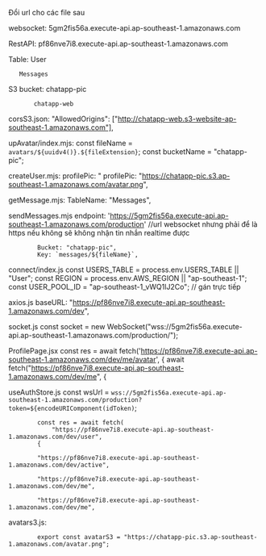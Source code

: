 Đổi url cho các file sau

websocket: 5gm2fis56a.execute-api.ap-southeast-1.amazonaws.com

RestAPI: pf86nve7i8.execute-api.ap-southeast-1.amazonaws.com

Table: User

       Messages
       
S3 bucket: chatapp-pic

           chatapp-web

corsS3.json: 
            "AllowedOrigins": ["http://chatapp-web.s3-website-ap-southeast-1.amazonaws.com"],

upAvatar/index.mjs: 
                const fileName = `avatars/${uuidv4()}.${fileExtension}`;
                const bucketName = "chatapp-pic";

createUser.mjs:
            profilePic: "      profilePic: "https://chatapp-pic.s3.ap-southeast-1.amazonaws.com/avatar.png",

getMessage.mjs:
            TableName: "Messages",

sendMessages.mjs
            endpoint: 'https://5gm2fis56a.execute-api.ap-southeast-1.amazonaws.com/production' //url websocket nhưng phải để là https nếu không sẽ không nhận tin nhắn realtime được

            Bucket: "chatapp-pic",
            Key: `messages/${fileName}`,

connect/index.js
            const USERS_TABLE = process.env.USERS_TABLE || "User";
            const REGION = process.env.AWS_REGION || "ap-southeast-1";
            const USER_POOL_ID = "ap-southeast-1_vWQ1lJ2Co"; // gán trực tiếp

axios.js
            baseURL: "https://pf86nve7i8.execute-api.ap-southeast-1.amazonaws.com/dev",

socket.js
            const socket = new WebSocket("wss://5gm2fis56a.execute-api.ap-southeast-1.amazonaws.com/production/");

ProfilePage.jsx
            const res = await fetch('https://pf86nve7i8.execute-api.ap-southeast-1.amazonaws.com/dev/me/avatar', {
            await fetch("https://pf86nve7i8.execute-api.ap-southeast-1.amazonaws.com/dev/me", {

useAuthStore.js
            const wsUrl = `wss://5gm2fis56a.execute-api.ap-southeast-1.amazonaws.com/production?token=${encodeURIComponent(idToken)`;
            
            const res = await fetch(
                "https://pf86nve7i8.execute-api.ap-southeast-1.amazonaws.com/dev/user",
            {
            
            "https://pf86nve7i8.execute-api.ap-southeast-1.amazonaws.com/dev/active",

            "https://pf86nve7i8.execute-api.ap-southeast-1.amazonaws.com/dev/me",
    
            "https://pf86nve7i8.execute-api.ap-southeast-1.amazonaws.com/dev/me",

avatars3.js:

            export const avatarS3 = "https://chatapp-pic.s3.ap-southeast-1.amazonaws.com/avatar.png";
